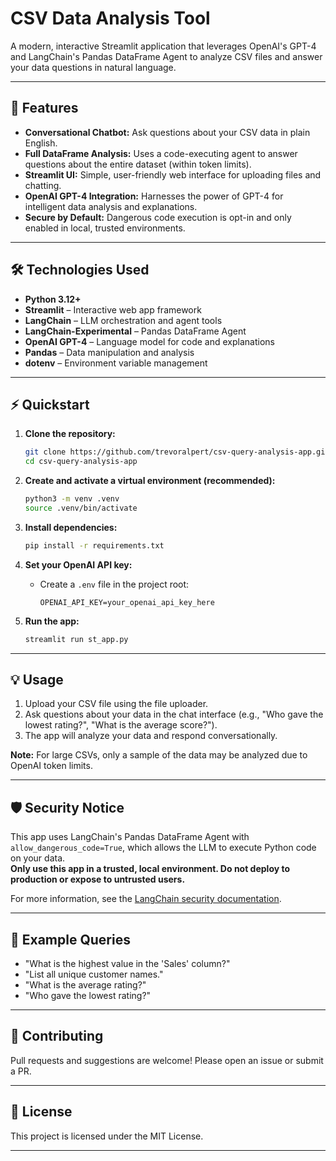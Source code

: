 # CSV Data Analysis Tool

A modern, interactive Streamlit application that leverages OpenAI's GPT-4 and LangChain's Pandas DataFrame Agent to analyze CSV files and answer your data questions in natural language.

---

## 🚀 Features

- **Conversational Chatbot:** Ask questions about your CSV data in plain English.
- **Full DataFrame Analysis:** Uses a code-executing agent to answer questions about the entire dataset (within token limits).
- **Streamlit UI:** Simple, user-friendly web interface for uploading files and chatting.
- **OpenAI GPT-4 Integration:** Harnesses the power of GPT-4 for intelligent data analysis and explanations.
- **Secure by Default:** Dangerous code execution is opt-in and only enabled in local, trusted environments.

---

## 🛠️ Technologies Used

- **Python 3.12+**
- **Streamlit** – Interactive web app framework
- **LangChain** – LLM orchestration and agent tools
- **LangChain-Experimental** – Pandas DataFrame Agent
- **OpenAI GPT-4** – Language model for code and explanations
- **Pandas** – Data manipulation and analysis
- **dotenv** – Environment variable management

---

## ⚡ Quickstart

1. **Clone the repository:**
   ```bash
   git clone https://github.com/trevoralpert/csv-query-analysis-app.git
   cd csv-query-analysis-app
   ```

2. **Create and activate a virtual environment (recommended):**
   ```bash
   python3 -m venv .venv
   source .venv/bin/activate
   ```

3. **Install dependencies:**
   ```bash
   pip install -r requirements.txt
   ```

4. **Set your OpenAI API key:**
   - Create a `.env` file in the project root:
     ```
     OPENAI_API_KEY=your_openai_api_key_here
     ```

5. **Run the app:**
   ```bash
   streamlit run st_app.py
   ```

---

## 💡 Usage

1. Upload your CSV file using the file uploader.
2. Ask questions about your data in the chat interface (e.g., "Who gave the lowest rating?", "What is the average score?").
3. The app will analyze your data and respond conversationally.

**Note:** For large CSVs, only a sample of the data may be analyzed due to OpenAI token limits.

---

## 🛡️ Security Notice

This app uses LangChain's Pandas DataFrame Agent with `allow_dangerous_code=True`, which allows the LLM to execute Python code on your data.  
**Only use this app in a trusted, local environment. Do not deploy to production or expose to untrusted users.**

For more information, see the [LangChain security documentation](https://python.langchain.com/docs/security/).

---

## 📝 Example Queries

- "What is the highest value in the 'Sales' column?"
- "List all unique customer names."
- "What is the average rating?"
- "Who gave the lowest rating?"

---

## 🤝 Contributing

Pull requests and suggestions are welcome! Please open an issue or submit a PR.

---

## 📄 License

This project is licensed under the MIT License.

---
